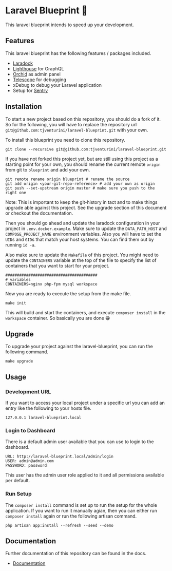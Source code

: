 # Laravel Blueprint 🚀

This laravel blueprint intends to speed up your development.

## Features

This laravel blueprint has the following features / packages included.

- [Laradock](https://laradock.io)
- [Lighthouse](https://lighthouse-php.com) for GraphQL
- [Orchid](https://orchid.software/) as admin panel
- [Telescope](https://laravel.com/docs/telescope) for debugging
- xDebug to debug your Laravel application
- Setup for [Sentry](https://sentry.io)

## Installation

To start a new project based on this repository, you should do a fork of it. So for the following, you will have to replace the repository url `git@github.com:tjventurini/laravel-blueprint.git` with your own.

To install this blueprint you need to clone this repository.

```
git clone --recursive git@github.com:tjventurini/laravel-blueprint.git
```

If you have not forked this project yet, but are still using this project as a starting point for your own, you should rename the current remote `origin` from git to `blueprint` and add your own.

```
git remote rename origin blueprint # rename the source
git add origin <your-git-repo-reference> # add your own as origin
git push --set-upstream origin master # make sure you push to the right one
```

Note: This is important to keep the git-history in tact and to make things upgrade able against this project. See the upgrade section of this document or checkout the documentation.

Then you should go ahead and update the laradock configuration in your project in `.env.docker.example`. Make sure to update the `DATA_PATH_HOST` and `COMPOSE_PROJECT_NAME` environment variables. Also you will have to set the `UID`s and `GID`s that match your host systems. You can find them out by running `id -a`.

Also make sure to update the `Makefile` of this project. You might need to update the `CONTAINERS` variable at the top of the file to specify the list of containers that you want to start for your project.

```
########################################
# variables
CONTAINERS=nginx php-fpm mysql workspace
```

Now you are ready to execute the setup from the make file.

```
make init
```

This will build and start the containers, and execute `composer install` in the `workspace` container. So basically you are done 😁

## Upgrade

To upgrade your project against the laravel-blueprint, you can run the following command.

```
make upgrade
```

## Usage

### Development URL

If you want to access your local project under a specific url you can add an entry like the following to your hosts file.

```
127.0.0.1 laravel-blueprint.local
```

### Login to Dashboard

There is a default admin user available that you can use to login to the dashboard.

```
URL: http://laravel-blueprint.local/admin/login
USER: admin@admin.com
PASSWORD: password
```

This user has the admin user role applied to it and all permissions available per default.

### Run Setup

The `composer install` command is set up to run the setup for the whole application. If you want to run it manually agian, then you can either run `composer install` again or run the following artisan command.

```
php artisan app:install --refresh --seed --demo
```

## Documentation

Further documentation of this repository can be found in the docs.

- [Documentation](https://tjventurini.github.io/laravel-blueprint/)